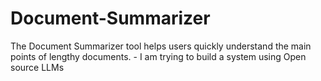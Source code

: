 # Document-Summarizer
The Document Summarizer tool helps users quickly understand the main points of lengthy documents. - I am trying to build a system using Open source LLMs
